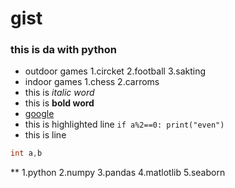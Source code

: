 # gist
### this is da with python
- outdoor games
      1.circket
      2.football
      3.sakting
- indoor games
      1.chess
      2.carroms
- this is *italic word*
- this is **bold word**
- [google](https://www.google.com)
- this is highlighted line
`
if a%2==0:
  print("even")
`
- this is line 
```c
int a,b
```
** 1.python
   2.numpy
   3.pandas
   4.matlotlib
   5.seaborn
